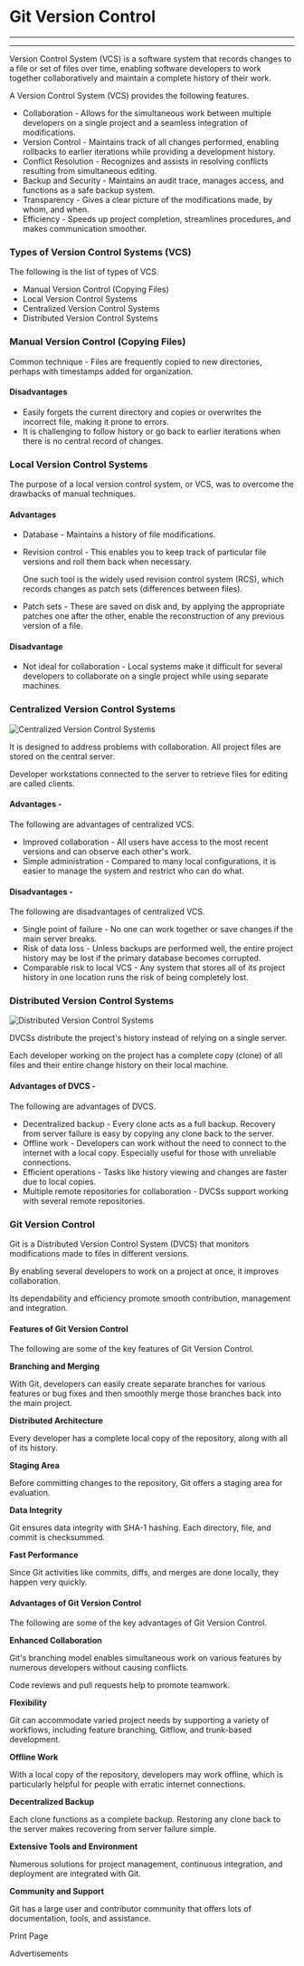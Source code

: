 # Git Version Control

***

***

Version Control System (VCS) is a software system that records changes to a file or set of files over time, enabling software developers to work together collaboratively and maintain a complete history of their work.

A Version Control System (VCS) provides the following features.

* Collaboration - Allows for the simultaneous work between multiple developers on a single project and a seamless integration of modifications.
* Version Control - Maintains track of all changes performed, enabling rollbacks to earlier iterations while providing a development history.
* Conflict Resolution - Recognizes and assists in resolving conflicts resulting from simultaneous editing.
* Backup and Security - Maintains an audit trace, manages access, and functions as a safe backup system.
* Transparency - Gives a clear picture of the modifications made, by whom, and when.
* Efficiency - Speeds up project completion, streamlines procedures, and makes communication smoother.

### Types of Version Control Systems (VCS)

The following is the list of types of VCS.

* Manual Version Control (Copying Files)
* Local Version Control Systems
* Centralized Version Control Systems
* Distributed Version Control Systems

### Manual Version Control (Copying Files)

Common technique - Files are frequently copied to new directories, perhaps with timestamps added for organization.

#### Disadvantages

* Easily forgets the current directory and copies or overwrites the incorrect file, making it prone to errors.
* It is challenging to follow history or go back to earlier iterations when there is no central record of changes.

### Local Version Control Systems

The purpose of a local version control system, or VCS, was to overcome the drawbacks of manual techniques.

#### Advantages

* Database - Maintains a history of file modifications.
*   Revision control - This enables you to keep track of particular file versions and roll them back when necessary.

    One such tool is the widely used revision control system (RCS), which records changes as patch sets (differences between files).
* Patch sets - These are saved on disk and, by applying the appropriate patches one after the other, enable the reconstruction of any previous version of a file.

#### Disadvantage

* Not ideal for collaboration - Local systems make it difficult for several developers to collaborate on a single project while using separate machines.

### Centralized Version Control Systems

![Centralized Version Control Systems](https://www.tutorialspoint.com/git/images/cvcs.png)

It is designed to address problems with collaboration. All project files are stored on the central server.

Developer workstations connected to the server to retrieve files for editing are called clients.

#### Advantages -

The following are advantages of centralized VCS.

* Improved collaboration - All users have access to the most recent versions and can observe each other's work.
* Simple administration - Compared to many local configurations, it is easier to manage the system and restrict who can do what.

#### Disadvantages -

The following are disadvantages of centralized VCS.

* Single point of failure - No one can work together or save changes if the main server breaks.
* Risk of data loss - Unless backups are performed well, the entire project history may be lost if the primary database becomes corrupted.
* Comparable risk to local VCS - Any system that stores all of its project history in one location runs the risk of being completely lost.

### Distributed Version Control Systems

![Distributed Version Control Systems](https://www.tutorialspoint.com/git/images/dvcs.png)

DVCSs distribute the project's history instead of relying on a single server.

Each developer working on the project has a complete copy (clone) of all files and their entire change history on their local machine.

#### Advantages of DVCS -

The following are advantages of DVCS.

* Decentralized backup - Every clone acts as a full backup. Recovery from server failure is easy by copying any clone back to the server.
* Offline work - Developers can work without the need to connect to the internet with a local copy. Especially useful for those with unreliable connections.
* Efficient operations - Tasks like history viewing and changes are faster due to local copies.
* Multiple remote repositories for collaboration - DVCSs support working with several remote repositories.

### Git Version Control

Git is a Distributed Version Control System (DVCS) that monitors modifications made to files in different versions.

By enabling several developers to work on a project at once, it improves collaboration.

Its dependability and efficiency promote smooth contribution, management and integration.

#### Features of Git Version Control

The following are some of the key features of Git Version Control.

**Branching and Merging**

With Git, developers can easily create separate branches for various features or bug fixes and then smoothly merge those branches back into the main project.

**Distributed Architecture**

Every developer has a complete local copy of the repository, along with all of its history.

**Staging Area**

Before committing changes to the repository, Git offers a staging area for evaluation.

**Data Integrity**

Git ensures data integrity with SHA-1 hashing. Each directory, file, and commit is checksummed.

**Fast Performance**

Since Git activities like commits, diffs, and merges are done locally, they happen very quickly.

#### Advantages of Git Version Control

The following are some of the key advantages of Git Version Control.

**Enhanced Collaboration**

Git's branching model enables simultaneous work on various features by numerous developers without causing conflicts.

Code reviews and pull requests help to promote teamwork.

**Flexibility**

Git can accommodate varied project needs by supporting a variety of workflows, including feature branching, Gitflow, and trunk-based development.

**Offline Work**

With a local copy of the repository, developers may work offline, which is particularly helpful for people with erratic internet connections.

**Decentralized Backup**

Each clone functions as a complete backup. Restoring any clone back to the server makes recovering from server failure simple.

**Extensive Tools and Environment**

Numerous solutions for project management, continuous integration, and deployment are integrated with Git.

**Community and Support**

Git has a large user and contributor community that offers lots of documentation, tools, and assistance.

Print Page

Advertisements
